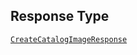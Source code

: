 ## Response Type

[`CreateCatalogImageResponse`](../../doc/models/create-catalog-image-response.md)
